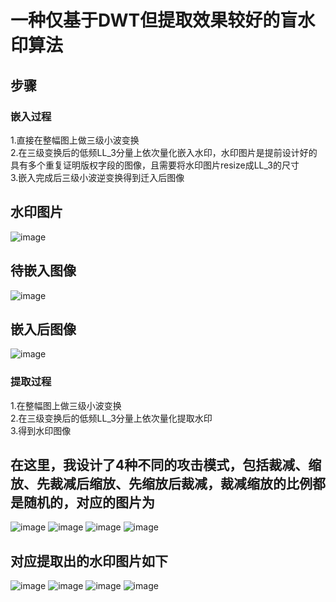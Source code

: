 # 一种仅基于DWT但提取效果较好的盲水印算法
## 步骤
### 嵌入过程
1.直接在整幅图上做三级小波变换  
2.在三级变换后的低频LL_3分量上依次量化嵌入水印，水印图片是提前设计好的具有多个重复证明版权字段的图像，且需要将水印图片resize成LL_3的尺寸  
3.嵌入完成后三级小波逆变换得到迁入后图像  
## 水印图片  
![image](https://github.com/dong-zhang1/Blind-Watermark-Based-on-DWT/blob/master/data/wm3.png)
## 待嵌入图像
![image](https://github.com/dong-zhang1/Blind-Watermark-Based-on-DWT/blob/master/data/6.jpg)
## 嵌入后图像
![image](https://github.com/dong-zhang1/Blind-Watermark-Based-on-DWT/blob/master/output/dwt_6.jpg)
### 提取过程
1.在整幅图上做三级小波变换   
2.在三级变换后的低频LL_3分量上依次量化提取水印  
3.得到水印图像  
## 在这里，我设计了4种不同的攻击模式，包括裁减、缩放、先裁减后缩放、先缩放后裁减，裁减缩放的比例都是随机的，对应的图片为  
![image](https://github.com/dong-zhang1/Blind-Watermark-Based-on-DWT/blob/master/output/crop_dwt_10.jpg)
![image](https://github.com/dong-zhang1/Blind-Watermark-Based-on-DWT/blob/master/output/scale_dwt_10.jpg)
![image](https://github.com/dong-zhang1/Blind-Watermark-Based-on-DWT/blob/master/output/crop_scale_dwt_10.jpg)
![image](https://github.com/dong-zhang1/Blind-Watermark-Based-on-DWT/blob/master/output/scale_crop_dwt_10.jpg)
## 对应提取出的水印图片如下
![image](https://github.com/dong-zhang1/Blind-Watermark-Based-on-DWT/blob/master/output/ex_crop_dwt_10.jpg)
![image](https://github.com/dong-zhang1/Blind-Watermark-Based-on-DWT/blob/master/output/ex_scale_dwt_10.jpg)
![image](https://github.com/dong-zhang1/Blind-Watermark-Based-on-DWT/blob/master/output/ex_crop_scale_dwt_10.jpg)
![image](https://github.com/dong-zhang1/Blind-Watermark-Based-on-DWT/blob/master/output/ex_scale_crop_dwt_10.jpg)

